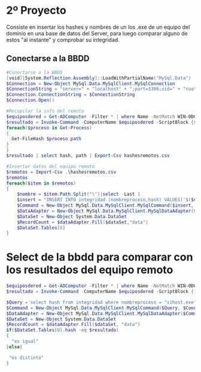 # 2º Proyecto 
Consiste en insertar los hashes y nombres de un los .exe de un equipo del dominio en una base de datos del Server,
para luego comparar alguno de estos "al instante" y comprobar su integridad.

## Conectarse a la BBDD
```PowerShell
#Conectarse a la BBDD
[void][System.Reflection.Assembly]::LoadWithPartialName("MySql.Data")
$Connection = New-Object MySql.Data.MySqlClient.MySqlConnection
$ConnectionString = "server=" + "localhost" + ";port=3306;uid=" + "root" + ";pwd=" + ";database="+"directorioactivo"
$Connection.ConnectionString = $ConnectionString
$Connection.Open()

#Recopilar la info del remoto
$equiposdered = Get-ADComputer -Filter * | where Name -NotMatch WIN-0D0T0Q94LB4 | select -ExpandProperty Name 
$resultado = Invoke-Command -ComputerName $equiposdered -ScriptBlock {$ErrorActionPreference = "SilentlyContinue" 
foreach($proceso in Get-Process)
{
  Get-FileHash $proceso.path 
}
}
$resultado | select hash, path | Export-Csv hashesremotos.csv

#Insertar datos del equipo remoto
$remotos = Import-Csv .\hashesremotos.csv
$remotos
foreach($item in $remotos)
{
    $nombre = $item.Path.Split("\")|select -Last 1
    $insert = "INSERT INTO integridad (nombreproceso,hash) VALUES('$($nombre)','$($item.hash)')"
    $Command = New-Object MySql.Data.MySqlClient.MySqlCommand($insert, $Connection)
    $DataAdapter = New-Object MySql.Data.MySqlClient.MySqlDataAdapter($Command)
    $DataSet = New-Object System.Data.DataSet
    $RecordCount = $dataAdapter.Fill($dataSet,"data")
    $DataSet.Tables[0] 
}

```
# Select de la bbdd para comparar con los resultados del equipo remoto
```PowerShell
$equiposdered = Get-ADComputer -Filter * | where Name -NotMatch WIN-0D0T0Q94LB4 | select -ExpandProperty Name 
$resultado = Invoke-Command -ComputerName $equiposdered -ScriptBlock {(Get-FileHash -path c:\windows\system32\sihost.exe).hash}

$Query ='select hash from integridad where nombreproceso = "sihost.exe"'
$Command = New-Object MySql.Data.MySqlClient.MySqlCommand($Query, $Connection)
$DataAdapter = New-Object MySql.Data.MySqlClient.MySqlDataAdapter($Command)
$DataSet = New-Object System.Data.DataSet
$RecordCount = $dataAdapter.Fill($dataSet, "data")
if($DataSet.Tables[0].hash -eq $resultado)
{
  "es igual"
}else{

 "es distinto"
}

```



